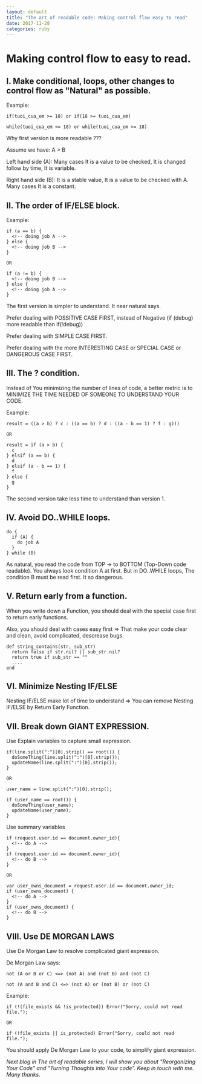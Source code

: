 ```yaml
---
layout: default
title: "The art of readable code: Making control flow easy to read"
date: 2017-11-28
categories: ruby
---
```


# Making control flow to easy to read.

## I. Make conditional, loops, other changes to control flow as "Natural" as possible.

Example:

```
if(tuoi_cua_em >= 18) or if(18 >= tuoi_cua_em)

while(tuoi_cua_em <= 18) or while(tuoi_cua_em >= 18)
```

Why first version is more readable ???

Assume we have: A > B

Left hand side (A): Many cases It is a value to be checked, It is changed follow by time, It is variable.

Right hand side (B): It is a stable value, It is a value to be checked with A. Many cases It is a constant.

## II. The order of IF/ELSE block.

Example:

```
if (a == b) {
  <!-- doing job A -->
} else {
  <!-- doing job B -->
}

OR

if (a != b) {
  <!-- doing job B -->
} else {
  <!-- doing job A -->
}
```

The first version is simpler to understand. It near natural says.

Prefer dealing with POSSITIVE CASE FIRST, instead of Negative (if (debug) more readable than if(!debug))

Prefer dealing with SIMPLE CASE FIRST.

Prefer dealing with the more INTERESTING CASE or SPECIAL CASE or DANGEROUS CASE FIRST.

## III. The ? condition.

Instead of You minimizing the number of lines of code, a better metric is to MINIMIZE THE TIME NEEDED OF SOMEONE TO UNDERSTAND YOUR CODE.

Example:

```
result = ((a > b) ? c : ((a == b) ? d : ((a - b == 1) ? f : g)))

OR

result = if (a > b) {
  c
} elsif (a == b) {
  d
} elsif (a - b == 1) {
  f
} else {
  g
}
```

The second version take less time to understand than version 1.

## IV. Avoid DO..WHILE loops.

```
do {
  if (A) {
    do job A
  }
} while (B)
```

As natural, you read the code from TOP -> to BOTTOM (Top-Down code readable). You always look condition A at first. But in DO..WHILE loops, The condition B must be read first. It so dangerous.

## V. Return early from a function.

When you write down a Function, you should deal with the special case first to return early functions.

Also, you should deal with cases easy first => That make your code clear and clean, avoid complicated, descrease bugs.

```
def string_contains(str, sub_str)
  return false if str.nil? || sub_str.nil?
  return true if sub_str == ""
  ....
end
```

## VI. Minimize Nesting IF/ELSE

Nesting IF/ELSE make lot of time to understand => You can remove Nesting IF/ELSE by Return Early Function.

## VII. Break down GIANT EXPRESSION.

Use Explain variables to capture small expression.

```
if(line.split(":")[0].strip() == root()) {
  doSomeThing(line.split(":")[0].strip());
  updateName(line.split(":")[0].strip());
}

OR

user_name = line.split(":")[0].strip();

if (user_name == root()) {
  doSomeThing(user_name);
  updateName(user_name);
}
```

Use summary variables

```
if (request.user.id == document.owner_id){
  <!-- do A -->
}
if (request.user.id == document.owner_id){
  <!-- do B -->
}

OR

var user_owns_document = request.user.id == document.owner_id;
if (user_owns_document) {
  <!-- do A -->
}
if (user_owns_document) {
  <!-- do B -->
}
```

## VIII. Use DE MORGAN LAWS

Use De Morgan Law to resolve complicated giant expression.

De Morgan Law says:

```
not (A or B or C) <=> (not A) and (not B) and (not C)

not (A and B and C) <=> (not A) or (not B) or (not C)
```

Example:

```
if (!(file_exists && !is_protected)) Error("Sorry, could not read file.");

OR

if (!file_exists || is_protected) Error("Sorry, could not read file.");
```

You should apply De Morgan Law to your code, to simplify giant expression.

_Next blog in The art of readable series, I will show you about "Reorganizing Your Code" and "Turning Thoughts into Your code". Keep in touch with me. Many thanks._